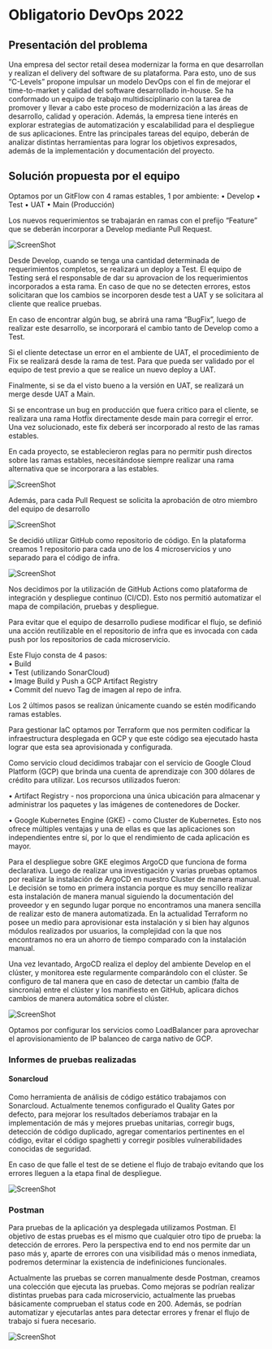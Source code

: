 # Obligatorio DevOps 2022

## Presentación del problema

Una empresa del sector retail desea modernizar la forma en que desarrollan y realizan el
delivery del software de su plataforma. Para esto, uno de sus “C-Levels” propone impulsar un
modelo DevOps con el fin de mejorar el time-to-market y calidad del software desarrollado
in-house.
Se ha conformado un equipo de trabajo multidisciplinario con la tarea de promover y llevar a
cabo este proceso de modernización a las áreas de desarrollo, calidad y operación. Además,
la empresa tiene interés en explorar estrategias de automatización y escalabilidad para el
despliegue de sus aplicaciones.
Entre las principales tareas del equipo, deberán de analizar distintas herramientas para lograr
los objetivos expresados, además de la implementación y documentación del proyecto.

## Solución propuesta por el equipo  

Optamos por un GitFlow con 4 ramas estables, 1 por ambiente:
• Develop
• Test
• UAT
• Main (Producción)  

Los nuevos requerimientos se trabajarán en ramas con el prefijo “Feature” que se deberán incorporar a Develop mediante Pull Request.  

![ScreenShot](documento/img/CI-CD.jpg)  

Desde Develop, cuando se tenga una cantidad determinada de requerimientos completos, se realizará un deploy a Test.
El equipo de Testing será el responsable de dar su aprovacion de los requerimientos incorporados a esta rama. En caso de que no se detecten errores, estos solicitaran que los cambios se incorporen desde test a UAT y se solicitara al cliente que realice pruebas.  

En caso de encontrar algún bug, se abrirá una rama “BugFix”, luego de realizar este desarrollo, se incorporará el cambio tanto de Develop como a Test.  

Si el cliente detectase un error en el ambiente de UAT, el procedimiento de Fix se realizará desde la rama de test. Para que pueda ser validado por el equipo de test previo a que se realice un nuevo deploy a UAT.

Finalmente, si se da el visto bueno a la versión en UAT, se realizará un merge desde UAT a Main.  

Si se encontrase un bug en producción que fuera critico para el cliente, se realizara una rama Hotfix directamente desde main para corregir el error. Una vez solucionado, este fix deberá ser incorporado al resto de las ramas estables.

En cada proyecto, se establecieron reglas para no permitir push directos sobre las ramas
estables, necesitándose siempre realizar una rama alternativa que se incorporara a las estables.  

![ScreenShot](documento/img/default-branch.jpg)  

Además, para cada Pull Request se solicita la aprobación de otro miembro del equipo de desarrollo  

![ScreenShot](documento/img/branch-protection-rules.jpg)

Se decidió utilizar GitHub como repositorio de código. En la plataforma creamos 1 repositorio para cada uno de los 4 microservicios y uno separado para el código de infra.  

![ScreenShot](documento/img/DevOps-Git-Flow.jpg)  

Nos decidimos por la utilización de GitHub Actions como plataforma de integración y despliegue continuo (CI/CD). Esto nos permitió automatizar el mapa de compilación, pruebas y despliegue.  

Para evitar que el equipo de desarrollo pudiese modificar el flujo, se definió una acción reutilizable en el repositorio de infra que es invocada con cada push por los repositorios de cada microservicio.  

Este Flujo consta de 4 pasos:  
• Build  
• Test (utilizando SonarCloud)  
• Image Build y Push a GCP Artifact Registry  
• Commit del nuevo Tag de imagen al repo de infra.  

Los 2 últimos pasos se realizan únicamente cuando se estén modificando ramas estables.  

Para gestionar IaC optamos por Terraform que nos permiten codificar la infraestructura desplegada en GCP y que este código sea ejecutado hasta lograr que esta sea aprovisionada y configurada.  

Como servicio cloud decidimos trabajar con el servicio de Google Cloud Platform (GCP) que brinda una cuenta de aprendizaje con 300 dólares de crédito para utilizar. Los recursos utilizados fueron:  

• Artifact Registry - nos proporciona una única ubicación para almacenar y administrar los paquetes y las imágenes de contenedores de Docker.  

• Google Kubernetes Engine (GKE) - como Cluster de Kubernetes. Esto nos ofrece múltiples ventajas y una de ellas es que las aplicaciones son independientes entre sí, por lo que el rendimiento de cada aplicación es mayor.  

Para el despliegue sobre GKE elegimos ArgoCD que funciona de forma declarativa.
Luego de realizar una investigación y varias pruebas optamos por realizar la instalación de ArgoCD en nuestro Cluster de manera manual. Le decisión se tomo en primera instancia porque es muy sencillo realizar esta instalación de manera manual siguiendo la documentación del proveedor y en segundo lugar porque no encontramos una manera sencilla de realizar esto de manera automatizada. En la actualidad Terraform no posee un medio para aprovisionar esta instalación y si bien hay algunos módulos realizados por usuarios, la complejidad con la que nos encontramos no era un ahorro de tiempo comparado con la instalación manual.

Una vez levantado, ArgoCD realiza el deploy del ambiente Develop en el clúster, y monitorea este regularmente comparándolo con el clúster. Se configuro de tal manera que en caso de detectar un cambio (falta de sincronía) entre el clúster y los manifiesto en GitHub, aplicara dichos cambios de manera automática sobre el clúster.  

![ScreenShot](documento/img/gcp.jpg)  

Optamos por configurar los servicios como LoadBalancer para aprovechar el aprovisionamiento de IP balanceo de carga nativo de GCP.  

### Informes de pruebas realizadas

#### Sonarcloud  

Como herramienta de análisis de código estático trabajamos con Sonarcloud. Actualmente tenemos configurado el Quality Gates por defecto, para mejorar los resultados deberíamos trabajar en la implementación de más y mejores pruebas unitarias, corregir bugs, detección de código duplicado, agregar comentarios pertinentes en el código, evitar el código spaghetti y corregir posibles vulnerabilidades conocidas de seguridad.  

En caso de que falle el test de se detiene el flujo de trabajo evitando que los errores lleguen a la etapa final de despliegue.

![ScreenShot](documento/img/sonarcloud.jpg)  

### Postman  

Para pruebas de la aplicación ya desplegada utilizamos Postman. El objetivo de estas pruebas es el mismo que cualquier otro tipo de prueba: la detección de errores. Pero la perspectiva end to end nos permite dar un paso más y, aparte de errores con una visibilidad más o menos inmediata, podremos determinar la existencia de indefiniciones funcionales.  

Actualmente las pruebas se corren manualmente desde Postman, creamos una colección que ejecuta las pruebas. Como mejoras se podrían realizar distintas pruebas para cada microservicio, actualmente las pruebas básicamente comprueban el status code en 200. Además, se podrían automatizar y ejecutarlas antes para detectar errores y frenar el flujo de trabajo si fuera necesario.  

![ScreenShot](documento/img/postman.jpg)  
